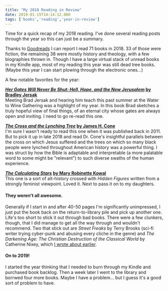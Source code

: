 ```yaml
---
title: "My 2018 Reading in Review"
date: 2019-01-15T14:14:12.000
tags: ['books','reading','year-in-review']
---
```


Time for a quick recap of my 2018 reading. I've done several reading posts through the year so this can just be a summary.

Thanks to [Goodreads](https://www.goodreads.com/review/list/80101-chris-hubbs?shelf=2018-reads) I can report I read 71 books in 2018. 33 of those were fiction, the remaining 38 were mostly history and theology, with a few biographies thrown in. Though I have a large virtual stack of unread books in my Kindle app, most of my reading this year was still dead tree books. (Maybe this year I can start plowing through the electronic ones...)

A few notable favorites for the year:

**_[Her Gates Will Never Be Shut: Hell, Hope, and the New Jerusalem](https://amzn.to/2RRMm4Y)_ [by Bradley Jersak](https://amzn.to/2RRMm4Y)**  
Meeting Brad Jersak and hearing him teach this past summer at the Water to Wine Gathering was a highlight of my year. In this book Brad sketches a truly hopeful view of final things, of an eternal city whose gates are always open and inviting. I need to go re-read this one.

**_[The Cross and the Lynching Tree](https://amzn.to/2FskPBl)_ [by James H. Cone](https://amzn.to/2FskPBl)**  
I'm sure I wasn't ready to read this one when it was published back in 2011. But to pick it up in late 2018 and read Dr. Cone's insightful parallels between the cross on which Jesus suffered and the trees on which so many black people were lynched throughout American history was a powerful thing. I was struct by how the Bible is adaptable and interpretable (a more palatable word to some might be "relevant") to such diverse swaths of the human experience.

**_[The Calculating Stars](https://amzn.to/2RJLTSv)_ [by Mary Robinette Kowal](https://amzn.to/2RJLTSv)**  
This one is a sort of alt-history crossed with _Hidden Figures_ written from a strongly feminist viewpoint. Loved it. Next to pass it on to my daughters.

#### They weren't all awesome.

Generally if I start in and after 40-50 pages I'm significantly unimpressed, I just put the book back on the return-to-library pile and pick up another one. Life's too short to stick it out through bad books. There were a few clunkers, though, that I did manage to get all the way through and wouldn't recommend. Two that stick out are _Street Freaks_ by Terry Brooks (sci-fi writer trying cyber-punk and abusing every cliche in the genre) and _The Darkening Age: The Christian Destruction of the Classical World_ by Catherine Nixey, which [I wrote about earlier](/18/05/finished-reading-2018-part-three/).

#### On to 2019!

I started the year thinking that I needed to burn through my Kindle and purchased book backlog. Then a week later I went to the library and borrwed four more books. Maybe I have a problem... but I guess it's a good sort of problem to have.
